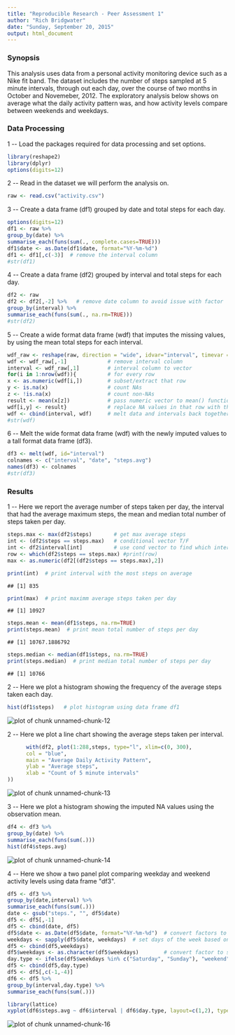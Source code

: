 ```yaml
---
title: "Reproducible Research - Peer Assessment 1"
author: "Rich Bridgwater"
date: "Sunday, September 20, 2015"
output: html_document
---
```

  
### Synopsis
This analysis uses data from a personal activity monitoring device such as a Nike fit band.  The dataset includes the number of steps sampled at 5 minute intervals, through out each day, over the course of two months in October and Novemeber, 2012. The exploratory analysis below shows on average what the daily activity pattern was, and how activity levels compare between weekends and weekdays. 
 
  
### Data Processing

1 -- Load the packages required for data processing and set options.


```r
library(reshape2)
library(dplyr)
options(digits=12)
```

2 -- Read in the dataset we will perform the analysis on.


```r
raw <- read.csv("activity.csv")
```

3 -- Create a data frame (df1) grouped by date and total steps for each day.


```r
options(digits=12)
df1 <- raw %>%
group_by(date) %>% 
summarise_each(funs(sum(., complete.cases=TRUE)))
df1$date <- as.Date(df1$date, format="%Y-%m-%d")
df1 <- df1[,c(-3)]  # remove the interval column
#str(df1)
```


4 -- Create a data frame (df2) grouped by interval and total steps for each day.


```r
df2 <- raw  
df2 <- df2[,-2] %>%   # remove date column to avoid issue with factor
group_by(interval) %>%
summarise_each(funs(sum(., na.rm=TRUE)))
#str(df2)
```
5 -- Create a wide format data frame (wdf) that imputes the missing values, by using the mean total steps for each interval.


```r
wdf_raw <- reshape(raw, direction = "wide", idvar="interval", timevar ="date")
wdf <- wdf_raw[,-1]             # remove interval column 
interval <- wdf_raw[,1]         # interval column to vector
for(i in 1:nrow(wdf)){          # for every row
x <- as.numeric(wdf[i,])        # subset/extract that row
y <- is.na(x)                   # count NAs
z <- !is.na(x)                  # count non-NAs
result <- mean(x[z])            # pass numeric vector to mean() function
wdf[i,y] <- result}             # replace NA values in that row with the row mean}    
wdf <- cbind(interval, wdf)     # melt data and intervals back together
#str(wdf)
```
  
6 -- Melt the wide format data frame (wdf) with the newly imputed values to a tall format data frame (df3).

```r
df3 <- melt(wdf, id="interval")
colnames <- c("interval", "date", "steps.avg")
names(df3) <- colnames
#str(df3)
```



### Results

1 -- Here we report the average number of steps taken per day, the interval that had the average maximum steps, the mean and median total number of steps taken per day.


```r
steps.max <- max(df2$steps)       # get max average steps
int <- (df2$steps == steps.max)   # conditional vector T/F 
int <- df2$interval[int]          # use cond vector to find which interval had the max steps 
row <- which(df2$steps == steps.max) #print(row)     
max <- as.numeric(df2[(df2$steps == steps.max),2]) 
```


```r
print(int)  # print interval with the most steps on average
```

```
## [1] 835
```


```r
print(max)  # print maximm average steps taken per day
```

```
## [1] 10927
```


```r
steps.mean <- mean(df1$steps, na.rm=TRUE)
print(steps.mean)  # print mean total number of steps per day
```

```
## [1] 10767.1886792
```


```r
steps.median <- median(df1$steps, na.rm=TRUE)
print(steps.median)  # print median total number of steps per day
```

```
## [1] 10766
```


2 -- Here we plot a histogram showing the frequency of the average steps taken each day.

```r
hist(df1$steps)   # plot histogram using data frame df1
```

![plot of chunk unnamed-chunk-12](figure/unnamed-chunk-12-1.png) 

2 -- Here we plot a line chart showing the average steps taken per interval.

```r
      with(df2, plot(1:288,steps, type="l", xlim=c(0, 300),
      col = "blue", 
      main = "Average Daily Activity Pattern",
      ylab = "Average steps",
      xlab = "Count of 5 minute intervals"
))
```

![plot of chunk unnamed-chunk-13](figure/unnamed-chunk-13-1.png) 

3 -- Here we plot a histogram showing the imputed NA values using the observation mean.


```r
df4 <- df3 %>% 
group_by(date) %>%
summarise_each(funs(sum(.)))
hist(df4$steps.avg)
```

![plot of chunk unnamed-chunk-14](figure/unnamed-chunk-14-1.png) 

4 -- Here we show a two panel plot comparing weekday and weekend activity levels using data frame "df3".


```r
df5 <- df3 %>% 
group_by(date,interval) %>%
summarise_each(funs(sum(.)))
date <- gsub("steps.", "", df5$date)
df5 <- df5[,-1]
df5 <- cbind(date, df5)
df5$date <- as.Date(df5$date, format="%Y-%m-%d")  # convert factors to dates
weekdays <- sapply(df5$date, weekdays)  # set days of the week based on date column 
df5 <- cbind(df5,weekdays)
df5$weekdays <- as.character(df5$weekdays)        # convert factor to strings
day.type <- ifelse(df5$weekdays %in% c("Saturday", "Sunday"), "weekend", "weekday")
df5 <- cbind(df5,day.type)
df5 <- df5[,c(-1,-4)]
df6 <- df5 %>% 
group_by(interval,day.type) %>%
summarise_each(funs(sum(.)))
```


```r
library(lattice)
xyplot(df6$steps.avg ~ df6$interval | df6$day.type, layout=c(1,2), type="l")
```

![plot of chunk unnamed-chunk-16](figure/unnamed-chunk-16-1.png) 


